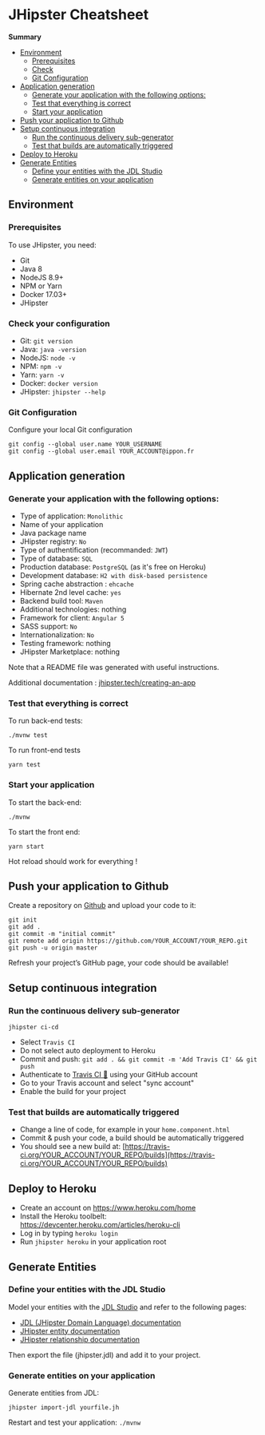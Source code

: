 # JHipster Cheatsheet
**Summary**

<!-- START doctoc generated TOC please keep comment here to allow auto update -->
<!-- DON'T EDIT THIS SECTION, INSTEAD RE-RUN doctoc TO UPDATE -->


- [Environment](#environment)
  - [Prerequisites](#prerequisites)
  - [Check](#check)
  - [Git Configuration](#git-configuration)
- [Application generation](#application-generation)
  - [Generate your application with the following options:](#generate-your-application-with-the-following-options)
  - [Test that everything is correct](#test-that-everything-is-correct)
  - [Start your application](#start-your-application)
- [Push your application to Github](#push-your-application-to-github)
- [Setup continuous integration](#setup-continuous-integration)
  - [Run the continuous delivery sub-generator](#run-the-continuous-delivery-sub-generator)
  - [Test that builds are automatically triggered](#test-that-builds-are-automatically-triggered)
- [Deploy to Heroku](#deploy-to-heroku)
- [Generate Entities](#generate-entities)
  - [Define your entities with the JDL Studio](#define-your-entities-with-the-jdl-studio)
  - [Generate entities on your application](#generate-entities-on-your-application)

<!-- END doctoc generated TOC please keep comment here to allow auto update -->
## Environment

### Prerequisites

To use JHipster, you need:

- Git
- Java 8
- NodeJS 8.9+
- NPM or Yarn
- Docker 17.03+
- JHipster

### Check your configuration

- Git: `git version`
- Java: `java -version`
- NodeJS: `node -v`
- NPM: `npm -v`
- Yarn: `yarn -v`
- Docker: `docker version`
- JHipster: `jhipster --help`

### Git Configuration

Configure your local Git configuration

    git config --global user.name YOUR_USERNAME
    git config --global user.email YOUR_ACCOUNT@ippon.fr

## Application generation

### Generate your application with the following options:

- Type of application: `Monolithic`
- Name of your application
- Java package name
- JHipster registry: `No`
- Type of authentification (recommanded: `JWT`)
- Type of database: `SQL`
- Production database: `PostgreSQL` (as it's free on Heroku)
- Development database: `H2 with disk-based persistence`
- Spring cache abstraction : `ehcache`
- Hibernate 2nd level cache: `yes`
- Backend build tool: `Maven`
- Additional technologies: nothing
- Framework for client: `Angular 5`
- SASS support: `No`
- Internationalization: `No`
- Testing framework: nothing
- JHipster Marketplace: nothing

Note that a README file was generated with useful instructions.

Additional documentation : [jhipster.tech/creating-an-app](http://www.jhipster.tech/creating-an-app/)

### Test that everything is correct

To run back-end tests:

    ./mvnw test

To run front-end tests

    yarn test


### Start your application

To start the back-end:

    ./mvnw

To start the front end:

    yarn start

Hot reload should work for everything !


## Push your application to Github

Create a repository on [Github](https://github.com) and upload your code to it:

    git init
    git add .
    git commit -m "initial commit"
    git remote add origin https://github.com/YOUR_ACCOUNT/YOUR_REPO.git
    git push -u origin master

Refresh your project’s GitHub page, your code should be available!

## Setup continuous integration

### Run the continuous delivery sub-generator

    jhipster ci-cd

- Select `Travis CI`
- Do not select auto deployment to Heroku
- Commit and push: `git add . && git commit -m 'Add Travis CI' && git push`
- Authenticate to [Travis CI :construction_worker:](https://travis-ci.org/) using your GitHub account
- Go to your Travis account and select "sync account"
- Enable the build for your project

### Test that builds are automatically triggered

- Change a line of code, for example in your `home.component.html`
- Commit & push your code, a build should be automatically triggered
- You should see a new build at: [https://travis-ci.org/YOUR_ACCOUNT/YOUR_REPO/builds](https://travis-ci.org/YOUR_ACCOUNT/YOUR_REPO/builds)

## Deploy to Heroku

- Create an account on https://www.heroku.com/home
- Install the Heroku toolbelt: https://devcenter.heroku.com/articles/heroku-cli
- Log in by typing `heroku login`
- Run `jhipster heroku` in your application root

## Generate Entities

### Define your entities with the JDL Studio

Model your entities with the [JDL Studio](http://jhipster.tech/jdl-studio/) and refer to the following pages:

- [JDL (JHipster Domain Language) documentation](https://jhipster.tech/jdl/)
- [JHipster entity documentation](https://jhipster.tech/creating-an-entity/)
- [JHipster relationship documentation](https://jhipster.tech/managing-relationships/)

Then export the file (jhipster.jdl) and add it to your project.

### Generate entities on your application

Generate entities from JDL:

    jhipster import-jdl yourfile.jh

Restart and test your application: `./mvnw`
